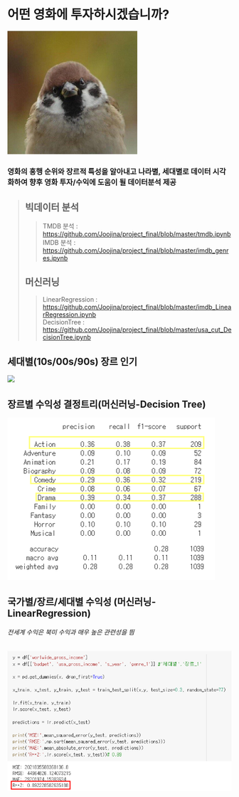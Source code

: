 # 어떤 영화에 투자하시겠습니까?

<img width="" height="" src='https://github.com/Joojina/Joojina/blob/master/_20200318_120525.png'></img>


### 영화의 흥행 순위와 장르적 특성을 알아내고 나라별, 세대별로 데이터 시각화하여 향후 영화 투자/수익에 도움이 될 데이터분석 제공 
> ## 빅데이터 분석<br/>
>> TMDB 분석 : https://github.com/Joojina/project_final/blob/master/tmdb.ipynb<br/>
>> IMDB 분석 : https://github.com/Joojina/project_final/blob/master/imdb_genres.ipynb<br/>
> ## 머신러닝<br/>
>> LinearRegression : https://github.com/Joojina/project_final/blob/master/imdb_LinearRegression.ipynb<br/>
>> DecisionTree : https://github.com/Joojina/project_final/blob/master/usa_cut_DecisionTree.ipynb

## 세대별(10s/00s/90s) 장르 인기
<img width="" height="" src='https://github.com/Joojina/test_Django/blob/master/hello/g_s.jpg'></img>


## 장르별 수익성 결정트리(머신러닝-Decision Tree)
<img width="" height="" src='https://github.com/Joojina/Joojina/blob/master/genre_dt.png'></img>


## 국가별/장르/세대별 수익성 (머신러닝-LinearRegression)
###### 전세계 수익은 북미 수익과 매우 높은 관련성을 띔
<img width="" height="" src='https://github.com/Joojina/Joojina/blob/master/lr_usa_gr.png'></img>

## 



